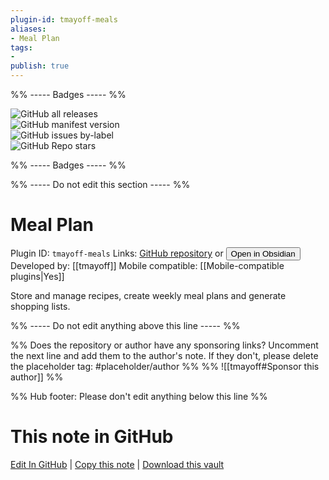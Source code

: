 ```yaml
---
plugin-id: tmayoff-meals
aliases:
- Meal Plan
tags: 
- 
publish: true
---
```


%% ----- Badges ----- %%

![GitHub all releases](https://img.shields.io/github/downloads/tmayoff/obsidian-meals/total?color=573E7A&logo=github&style=for-the-badge)   
![GitHub manifest version](https://img.shields.io/github/manifest-json/v/tmayoff/obsidian-meals?color=573E7A&logo=github&style=for-the-badge)   
![GitHub issues by-label](https://img.shields.io/github/issues/tmayoff/obsidian-meals/help%20wanted?color=573E7A&logo=github&style=for-the-badge)   
![GitHub Repo stars](https://img.shields.io/github/stars/tmayoff/obsidian-meals?color=573E7A&logo=github&style=for-the-badge)

%% ----- Badges ----- %%

%% ----- Do not edit this section ----- %%

# Meal Plan

Plugin ID: `tmayoff-meals`
Links: [GitHub repository](https://github.com/tmayoff/obsidian-meals) or [<button id=HH>Open in Obsidian</button>](obsidian://show-plugin?id=tmayoff-meals)
Developed by: [[tmayoff]]
Mobile compatible: [[Mobile-compatible plugins|Yes]]

Store and manage recipes, create weekly meal plans and generate shopping lists.

%% ----- Do not edit anything above this line ----- %% 

%% Does the repository or author have any sponsoring links? Uncomment the next line and add them to the author's note. If they don't, please delete the placeholder tag: #placeholder/author %%
%% ![[tmayoff#Sponsor this author]] %%

%% Hub footer: Please don't edit anything below this line %%

# This note in GitHub

<span class="git-footer">[Edit In GitHub](https://github.dev/obsidian-community/obsidian-hub/blob/main/02%20-%20Community%20Expansions/02.05%20All%20Community%20Expansions/Plugins/tmayoff-meals.md "git-hub-edit-note") | [Copy this note](https://raw.githubusercontent.com/obsidian-community/obsidian-hub/main/02%20-%20Community%20Expansions/02.05%20All%20Community%20Expansions/Plugins/tmayoff-meals.md "git-hub-copy-note") | [Download this vault](https://github.com/obsidian-community/obsidian-hub/archive/refs/heads/main.zip "git-hub-download-vault") </span>
